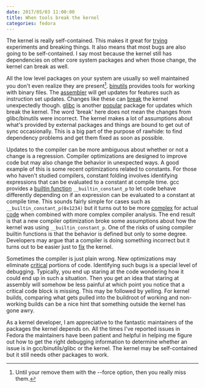 ```yaml
---
date: 2017/05/03 11:00:00
title: When tools break the kernel
categories: fedora
---
```

The kernel is really self-contained. This makes it great for [trying](http://www.labbott.name/blog/2015/12/14/it-s-okay-break-your-kernel/)
experiments and breaking things. It also means that most bugs are also going to
be self-contained. I say most because the kernel still has dependencies on
other core system packages and when those change, the kernel can break as well.

All the low level packages on your system are usually so well maintained you
don't even realize they are present[^1].
[binutils](https://www.gnu.org/software/binutils/) provides tools for working
with binary files. The [assembler](https://sourceware.org/ml/binutils/2015-05/msg00133.html)
will get updates for features such as instruction set updates.
Changes like these can [break](https://bugzilla.redhat.com/show_bug.cgi?id=1267395)
the kernel unexpectedly though. [glibc](https://www.gnu.org/software/libc/)
is another [popular](https://git.kernel.org/pub/scm/linux/kernel/git/torvalds/linux.git/commit/?id=b2e1c26f0b62531636509fbcb6dab65617ed8331)
package for updates which break the kernel. The word 'break' here does not mean
the changes from glibc/binutils were incorrect. The kernel makes a lot of
assumptions about what's provided by external packages and things are bound
to get out of sync occasionally. This is a big part of the purpose of rawhide:
to find dependency problems and get them fixed as soon as possible.

Updates to the compiler can be more ambiguous about whether or not a change
is a regression. Compiler optimizations are designed to improve code but
may also change the behavior in unexpected ways. A good example of this is
some recent optimizations related to constants. For those who haven't studied
compilers, constant folding involves identifying expressions that can be
evaluated to a constant at compile time. gcc provides a [builtin function](https://gcc.gnu.org/onlinedocs/gcc/Other-Builtins.html)
`__builtin_constant_p` to let code behave differently depending on if an
expression can be evaluated to a constant at compile time. This sounds fairly
simple for cases such as `__builtin_constant_p(0x1234)` but it turns out to
be more [complex](https://gcc.gnu.org/bugzilla/show_bug.cgi?id=72785) for
actual [code](http://lists.infradead.org/pipermail/linux-arm-kernel/2016-October/461597.html)
when combined with more complex compiler analysis. The end result is that a
new compiler optimization broke some assumptions about how the kernel was using
`__builtin_constant_p`. One of the risks of using compiler builtin functions
is that the behavior is defined but only to some degree. Developers may argue
that a compiler is doing something incorrect but it turns out to be easier
just to [fix](https://git.kernel.org/pub/scm/linux/kernel/git/torvalds/linux.git/commit/?id=474c90156c8dcc2fa815e6716cc9394d7930cb9c)
the kernel.

Sometimes the compiler is just plain wrong. New optimizations may eliminate
[critical](https://bugzilla.redhat.com/show_bug.cgi?id=1447166) portions
of code. Identifying such bugs is a special level of debugging. Typically,
you end up staring at the code wondering how it could end up in such a
situation. Then you get an idea that staring at assembly will somehow
be less painful at which point you notice that a critical code block is
missing. This may be followed by yelling.
For kernel builds, comparing what gets pulled into the buildroot
of working and non-working builds can be a nice hint that something outside
the kernel has gone awry.

As a kernel developer, I am appreciative to the fantastic maintainers of the
packages the kernel depends on. All the times I've reported issues in Fedora
the maintainers have been patient and helpful in helping me figure out how
to get the right debugging information to determine whether an issue is in
gcc/binutils/glibc or the kernel. The kernel may be self-contained but it
still needs other packages to work.

[^1]: Until your remove them with the --force option, then you really miss them.
